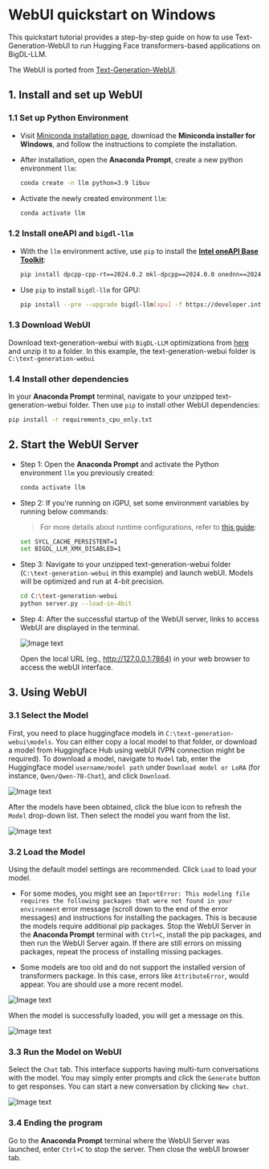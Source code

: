 
# WebUI quickstart on Windows
This quickstart tutorial provides a step-by-step guide on how to use Text-Generation-WebUI to run Hugging Face transformers-based applications on BigDL-LLM.

The WebUI is ported from [Text-Generation-WebUI](https://github.com/oobabooga/text-generation-webui).

## 1. Install and set up WebUI
### 1.1 Set up Python Environment

* Visit [Miniconda installation page](https://docs.anaconda.com/free/miniconda/), download the **Miniconda installer for Windows**, and follow the instructions to complete the installation.

  <!-- > <img src="https://llm-assets.readthedocs.io/en/latest/_images/quickstart_windows_gpu_5.png"  width=50%; /> -->

* After installation, open the **Anaconda Prompt**, create a new python environment `llm`:
  ```bash
  conda create -n llm python=3.9 libuv
  ```
* Activate the newly created environment `llm`:
  ```bash
  conda activate llm
  ```

### 1.2 Install oneAPI and `bigdl-llm`

* With the `llm` environment active, use `pip` to install the [**Intel oneAPI Base Toolkit**](https://www.intel.com/content/www/us/en/developer/tools/oneapi/overview.html):
  ```bash
  pip install dpcpp-cpp-rt==2024.0.2 mkl-dpcpp==2024.0.0 onednn==2024.0.0
  ```

* Use `pip` to install `bigdl-llm` for GPU:
  ```bash
  pip install --pre --upgrade bigdl-llm[xpu] -f https://developer.intel.com/ipex-whl-stable-xpu
  ```

### 1.3 Download WebUI
Download text-generation-webui with `BigDL-LLM` optimizations from [here](https://github.com/intel-analytics/text-generation-webui/archive/refs/heads/bigdl-llm.zip) and unzip it to a folder. In this example, the text-generation-webui folder is `C:\text-generation-webui`
  
### 1.4 Install other dependencies
In your **Anaconda Prompt** terminal, navigate to your unzipped text-generation-webui folder. Then use `pip` to install other WebUI dependencies:
```bash
pip install -r requirements_cpu_only.txt
```

## 2. Start the WebUI Server

* Step 1: Open the **Anaconda Prompt** and activate the Python environment `llm` you previously created: 
   ```bash
   conda activate llm
   ```

* Step 2: If you're running on iGPU, set some environment variables by running below commands:
  > For more details about runtime configurations, refer to [this guide](https://bigdl.readthedocs.io/en/latest/doc/LLM/Overview/install_gpu.html#runtime-configuration): 
  ```bash
  set SYCL_CACHE_PERSISTENT=1
  set BIGDL_LLM_XMX_DISABLED=1
  ```

* Step 3: Navigate to your unzipped text-generation-webui folder (`C:\text-generation-webui` in this example) and launch webUI. Models will be optimized and run at 4-bit precision.
   ```bash
   cd C:\text-generation-webui
   python server.py --load-in-4bit
   ```

* Step 4: After the successful startup of the WebUI server, links to access WebUI are displayed in the terminal.
  <!-- ```bash
  Running on local URL:  http://127.0.0.1:7860
  ``` -->
  ![Image text](launch_server.png)

  Open the local URL (eg., http://127.0.0.1:7864) in your web browser to access the webUI interface.

## 3. Using WebUI

### 3.1 Select the Model

First, you need to place huggingface models in `C:\text-generation-webui\models`.
You can either copy a local model to that folder, or download a model from Huggingface Hub using webUI (VPN connection might be required).
To download a model, navigate to `Model` tab, enter the Huggingface model `username/model path` under `Download model or LoRA` (for instance, `Qwen/Qwen-7B-Chat`), and click `Download`.

![Image text](download_model_phi.png)

After the models have been obtained, click the blue icon to refresh the `Model` drop-down list.
Then select the model you want from the list.

![Image text](select_model_phi.png)


### 3.2 Load the Model
Using the default model settings are recommended. 
Click `Load` to load your model.

* For some modes, you might see an `ImportError: This modeling file requires the following packages that were not found in your environment` error message (scroll down to the end of the error messages) and instructions for installing the packages. This is because the models require additional pip packages.
Stop the WebUI Server in the **Anaconda Prompt** terminal with `Ctrl+C`, install the pip packages, and then run the WebUI Server again.
If there are still errors on missing packages, repeat the process of installing missing packages.

* Some models are too old and do not support the installed version of transformers package. 
In this case, errors like `AttributeError`, would appear. You are should use a more recent model.

![Image text](load_model_error.png)

When the model is successfully loaded, you will get a message on this.

![Image text](load_model_success_phi.png)

### 3.3 Run the Model on WebUI
Select the `Chat` tab. This interface supports having multi-turn conversations with the model. 
You may simply enter prompts and click the `Generate` button to get responses.
You can start a new conversation by clicking `New chat`.

![Image text](chat_phi.png)

<!-- Notes:
* Multi-turn conversations may consume GPU memory. You may specify the `Truncate the prompt up to this length` value in `Parameters` tab to reduce the GPU memory usage.

* You may switch to a single-turn conversation mode by turning off `Activate text streaming` in the Parameters tab.

* Please see [Chat-Tab Wiki](https://github.com/oobabooga/text-generation-webui/wiki/01-%E2%80%90-Chat-Tab) for more details. -->

### 3.4 Ending the program
Go to the **Anaconda Prompt** terminal where the WebUI Server was launched, enter `Ctrl+C` to stop the server. 
Then close the webUI browser tab.